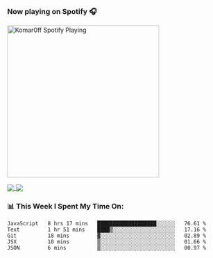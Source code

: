 ### Now playing on Spotify 🎧

[<img src="https://spotify-playing-puce.vercel.app/api/spotify" alt="Komar0ff Spotify Playing" width="350" />](https://open.spotify.com/user/s6zkxrrclsh72vtvdrqm8ttji)

<a href="https://github.com/Komar0ff/Komar0ff">
  <img align="center" src="https://github-readme-stats.vercel.app/api?username=Komar0ff&count_private=true&show_icons=true&line_height=27&count_private=true&theme=material-palenight" />
</a>

<a href="https://github.com/Komar0ff?tab=repositories">
  <img align="center" src="https://github-readme-stats.vercel.app/api/top-langs/?username=Komar0ff&hide=css,html&theme=material-palenight" />
</a>

### 📊 This Week I Spent My Time On:
<!--START_SECTION:waka-->
```text
JavaScript   8 hrs 17 mins   ███████████████████░░░░░░   76.61 % 
Text         1 hr 51 mins    ████▒░░░░░░░░░░░░░░░░░░░░   17.16 % 
Git          18 mins         ▓░░░░░░░░░░░░░░░░░░░░░░░░   02.89 % 
JSX          10 mins         ▒░░░░░░░░░░░░░░░░░░░░░░░░   01.66 % 
JSON         6 mins          ▒░░░░░░░░░░░░░░░░░░░░░░░░   00.97 % 
```
<!--END_SECTION:waka-->
